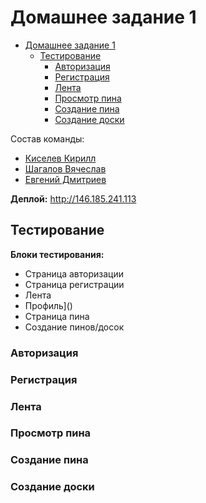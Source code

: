 # Домашнее задание 1

<!--toc:start-->
- [Домашнее задание 1](#домашнее-задание-1)
  - [Тестирование](#тестирование)
    - [Авторизация](#авторизация)
    - [Регистрация](#регистрация)
    - [Лента](#лента)
    - [Просмотр пина](#просмотр-пина)
    - [Cоздание пина](#cоздание-пина)
    - [Создание доски](#создание-доски)
<!--toc:end-->

Состав команды:
- [Киселев Кирилл](https://github.com/t1d333)
- [Шагалов Вячеслав](https://github.com/SlavaShagalov)
- [Евгений Дмитриев](https://github.com/UjinIaly)

**Деплой:** http://146.185.241.113

## Тестирование

**Блоки тестирования:**

- Страница авторизации
- Страница регистрации
- Лента
- Профиль]()
- Страница пина
- Создание пинов/досок


### Авторизация

### Регистрация

### Лента

### Просмотр пина

### Cоздание пина

### Создание доски
